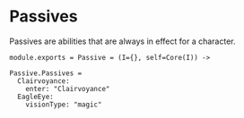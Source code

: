 Passives
========

Passives are abilities that are always in effect for a character.

    module.exports = Passive = (I={}, self=Core(I)) ->

    Passive.Passives =
      Clairvoyance:
        enter: "Clairvoyance"
      EagleEye:
        visionType: "magic"
